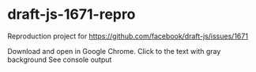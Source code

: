 # draft-js-1671-repro
Reproduction project for https://github.com/facebook/draft-js/issues/1671

Download and open in Google Chrome.
Click to the text with gray background
See console output
